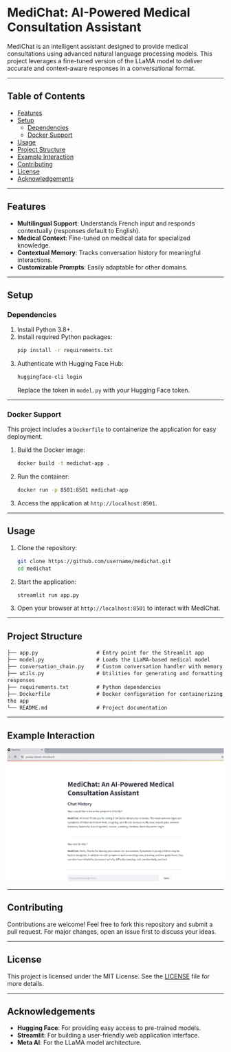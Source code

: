 # MediChat: AI-Powered Medical Consultation Assistant

MediChat is an intelligent assistant designed to provide medical consultations using advanced natural language processing models. This project leverages a fine-tuned version of the LLaMA model to deliver accurate and context-aware responses in a conversational format.

---

## Table of Contents

- [Features](#features)
- [Setup](#setup)
  - [Dependencies](#dependencies)
  - [Docker Support](#docker-support)
- [Usage](#usage)
- [Project Structure](#project-structure)
- [Example Interaction](#example-interaction)
- [Contributing](#contributing)
- [License](#license)
- [Acknowledgements](#acknowledgements)

---

## Features

- **Multilingual Support**: Understands French input and responds contextually (responses default to English).
- **Medical Context**: Fine-tuned on medical data for specialized knowledge.
- **Contextual Memory**: Tracks conversation history for meaningful interactions.
- **Customizable Prompts**: Easily adaptable for other domains.

---

## Setup

### Dependencies

1. Install Python 3.8+.
2. Install required Python packages:
   ```bash
   pip install -r requirements.txt
   ```
3. Authenticate with Hugging Face Hub:
   ```bash
   huggingface-cli login
   ```
   Replace the token in `model.py` with your Hugging Face token.

---

### Docker Support

This project includes a `Dockerfile` to containerize the application for easy deployment.

1. Build the Docker image:
   ```bash
   docker build -t medichat-app .
   ```
2. Run the container:
   ```bash
   docker run -p 8501:8501 medichat-app
   ```
3. Access the application at `http://localhost:8501`.

---

## Usage

1. Clone the repository:
   ```bash
   git clone https://github.com/username/medichat.git
   cd medichat
   ```
2. Start the application:
   ```bash
   streamlit run app.py
   ```
3. Open your browser at `http://localhost:8501` to interact with MediChat.

---

## Project Structure

```plaintext
├── app.py                   # Entry point for the Streamlit app
├── model.py                 # Loads the LLaMA-based medical model
├── conversation_chain.py    # Custom conversation handler with memory
├── utils.py                 # Utilities for generating and formatting responses
├── requirements.txt         # Python dependencies
├── Dockerfile               # Docker configuration for containerizing the app
└── README.md                # Project documentation
```

---

## Example Interaction

![MediChat Interface Example](medical_project_interface_2.png)

---

## Contributing

Contributions are welcome! Feel free to fork this repository and submit a pull request. For major changes, open an issue first to discuss your ideas.

---

## License

This project is licensed under the MIT License. See the [LICENSE](LICENSE) file for more details.

---

## Acknowledgements

- **Hugging Face**: For providing easy access to pre-trained models.
- **Streamlit**: For building a user-friendly web application interface.
- **Meta AI**: For the LLaMA model architecture.
